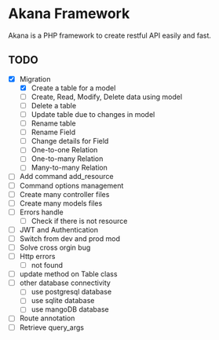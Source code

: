 # Akana Framework

Akana is a PHP framework to create restful API easily and fast.

## TODO

- [x] Migration
  - [x] Create a table for a model
  - [ ] Create, Read, Modify, Delete data using model
  - [ ] Delete a table
  - [ ] Update table due to changes in model
  - [ ] Rename table
  - [ ] Rename Field
  - [ ] Change details for Field
  - [ ] One-to-one Relation
  - [ ] One-to-many Relation
  - [ ] Many-to-many Relation
- [ ] Add command add_resource
- [ ] Command options management
- [ ] Create many controller files
- [ ] Create many models files
- [ ] Errors handle
  - [ ] Check if there is not resource
  
- [ ] JWT and Authentication
- [ ] Switch from dev and prod mod
- [ ] Solve cross orgin bug
- [ ] Http errors
  - [ ] not found
- [ ] update method on Table class
- [ ] other database connectivity
  - [ ] use postgresql database
  - [ ] use sqlite database
  - [ ] use mangoDB database
- [ ] Route annotation
- [ ] Retrieve query_args
